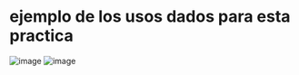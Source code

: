 # ejemplo de los usos dados para esta practica
![image](https://github.com/user-attachments/assets/e0cab045-3c11-4091-9d1e-2e915b600cae)
![image](https://github.com/user-attachments/assets/8c286799-a0bf-4ba9-85e8-4239afaa6805)
